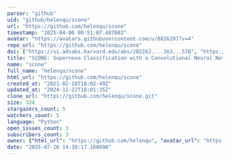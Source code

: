 ```yaml
---
parser: "github"
uid: "github/helenqu/scone"
url: "https://github.com/helenqu/scone"
timestamp: "2025-04-06 00:51:07.487082"
avatar: "https://avatars.githubusercontent.com/u/8826297?v=4"
repo_url: "https://github.com/helenqu/scone"
doi: ["https://ui.adsabs.harvard.edu/abs/2022AJ....163...57Q", "https://ui.adsabs.harvard.edu/abs/2025ascl.soft03037Q/abstract"]
title: "SCONE: Supernova Classification with a Convolutional Neural Network"
name: "scone"
full_name: "helenqu/scone"
html_url: "https://github.com/helenqu/scone"
created_at: "2021-02-18T18:02:49Z"
updated_at: "2024-11-22T18:01:35Z"
clone_url: "https://github.com/helenqu/scone.git"
size: 324
stargazers_count: 5
watchers_count: 5
language: "Python"
open_issues_count: 3
subscribers_count: 3
owner: {"html_url": "https://github.com/helenqu", "avatar_url": "https://avatars.githubusercontent.com/u/8826297?v=4", "login": "helenqu", "type": "User"}
date: "2025-07-26 14:30:17.168698"
---
```

